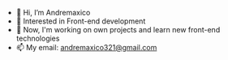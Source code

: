 - 👋 Hi, I’m Andremaxico
- 👀 Interested in Front-end development
- 🌱 Now, I'm working on own projects and learn new front-end technologies
- 📫 My email: andremaxico321@gmail.com

<!---
Andremaxico/Andremaxico is a ✨ special ✨ repository because its `README.md` (this file) appears on your GitHub profile.
You can click the Preview link to take a look at your changes.
--->
